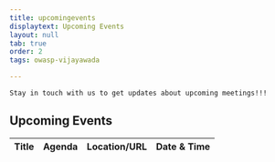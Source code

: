 ```yaml
---
title: upcomingevents
displaytext: Upcoming Events
layout: null
tab: true
order: 2
tags: owasp-vijayawada

---
```

```Stay in touch with us to get updates about upcoming meetings!!!```

## Upcoming Events

| Title | Agenda | Location/URL | Date & Time |
| --- | --- | --- | --- |
